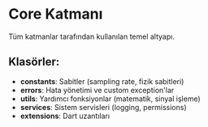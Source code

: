 # Core Katmanı
Tüm katmanlar tarafından kullanılan temel altyapı.

## Klasörler:
- **constants**: Sabitler (sampling rate, fizik sabitleri)
- **errors**: Hata yönetimi ve custom exception'lar
- **utils**: Yardımcı fonksiyonlar (matematik, sinyal işleme)
- **services**: Sistem servisleri (logging, permissions)
- **extensions**: Dart uzantıları